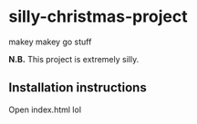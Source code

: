 # silly-christmas-project
makey makey go stuff

**N.B.** This project is extremely silly.

## Installation instructions

Open index.html lol
